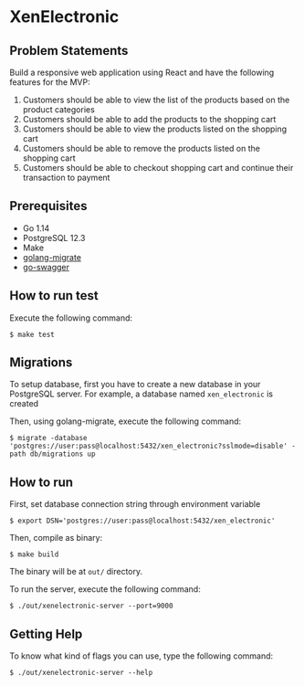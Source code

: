 # XenElectronic

## Problem Statements

Build a responsive web application using React and have the following features for the MVP:

1. Customers should be able to view the list of the products based on the product categories
2. Customers should be able to add the products to the shopping cart
3. Customers should be able to view the products listed on the shopping cart
4. Customers should be able to remove the products listed on the shopping cart
5. Customers should be able to checkout shopping cart and continue their transaction to payment

## Prerequisites

- Go 1.14
- PostgreSQL 12.3
- Make
- [golang-migrate](https://github.com/golang-migrate/migrate)
- [go-swagger](https://goswagger.io)

## How to run test

Execute the following command:

```shell
$ make test
```

## Migrations

To setup database, first you have to create a new database in your PostgreSQL server.
For example, a database named `xen_electronic` is created

Then, using golang-migrate, execute the following command:

```shell
$ migrate -database 'postgres://user:pass@localhost:5432/xen_electronic?sslmode=disable' -path db/migrations up
```

## How to run

First, set database connection string through environment variable

```shell
$ export DSN='postgres://user:pass@localhost:5432/xen_electronic'
```

Then, compile as binary:

```shell
$ make build
```

The binary will be at `out/` directory.

To run the server, execute the following command:

```shell
$ ./out/xenelectronic-server --port=9000
```

## Getting Help

To know what kind of flags you can use, type the following command:

```shell
$ ./out/xenelectronic-server --help
```
